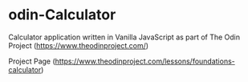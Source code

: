 # odin-Calculator

Calculator application written in Vanilla JavaScript as part of The Odin Project (https://www.theodinproject.com/)

Project Page (https://www.theodinproject.com/lessons/foundations-calculator)

